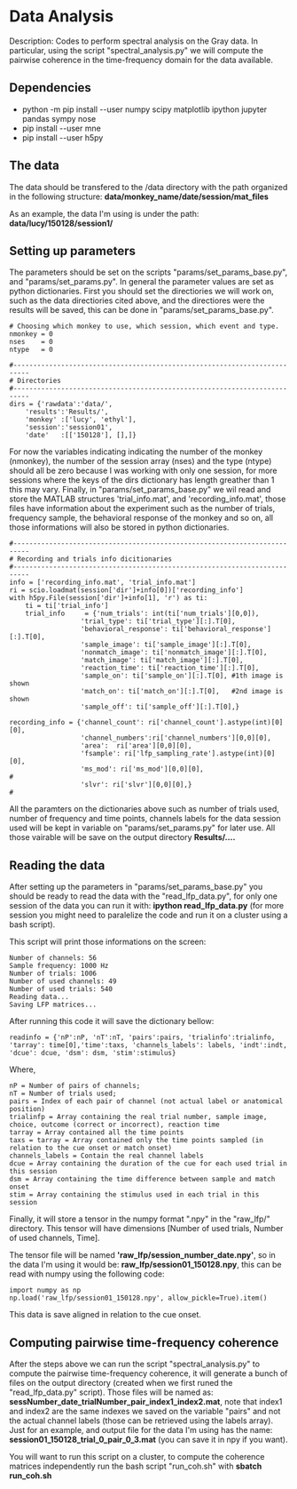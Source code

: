 # Data Analysis

Description: Codes to perform spectral analysis on the Gray data. In particular, using the script "spectral_analysis.py" we will compute the pairwise coherence in the time-frequency domain for the data available.

## Dependencies

- python -m pip install --user numpy scipy matplotlib ipython jupyter pandas sympy nose
- pip install --user mne
- pip install --user h5py

## The data

The data should be transfered to the /data directory with the path organized in the following structure: **data/monkey_name/date/session/mat_files**

As an example, the data I'm using is under the path: **data/lucy/150128/session1/**

## Setting up parameters

The parameters should be set on the scripts "params/set_params_base.py", and "params/set_params.py". In general the parameter values are set as python dictionaries. First you should set the directiories we will work on, such as the data directiories cited above, and the directiores were the results will be saved, this can be done in "params/set_params_base.py".

```
# Choosing which monkey to use, which session, which event and type.
nmonkey = 0
nses    = 0
ntype   = 0

#--------------------------------------------------------------------------
# Directories
#--------------------------------------------------------------------------
dirs = {'rawdata':'data/',
	'results':'Results/',
	'monkey' :['lucy', 'ethyl'],
	'session':'session01',
	'date'   :[['150128'], [],]}
```

For now the variables indicating indicating the number of the monkey (nmonkey), the number of the session array (nses) and the type (ntype) should all be zero because I was working with only one session, for more sessions where the keys of the dirs dictionary has length greather than 1 this may vary. Finally, in "params/set_params_base.py" we wil read and store the MATLAB structures 'trial_info.mat', and 'recording_info.mat', those files have information about the experiment such as the number of trials, frequency sample, the behavioral response of the monkey and so on, all those informations will also be stored in python dictionaries.

```
#--------------------------------------------------------------------------
# Recording and trials info dicitionaries
#--------------------------------------------------------------------------
info = ['recording_info.mat', 'trial_info.mat']
ri = scio.loadmat(session['dir']+info[0])['recording_info']
with h5py.File(session['dir']+info[1], 'r') as ti:
    ti = ti['trial_info']
    trial_info     = {'num_trials': int(ti['num_trials'][0,0]),
                  'trial_type': ti['trial_type'][:].T[0],
                  'behavioral_response': ti['behavioral_response'][:].T[0],
                  'sample_image': ti['sample_image'][:].T[0],
                  'nonmatch_image': ti['nonmatch_image'][:].T[0],
                  'match_image': ti['match_image'][:].T[0],
                  'reaction_time': ti['reaction_time'][:].T[0],
                  'sample_on': ti['sample_on'][:].T[0], #1th image is shown
                  'match_on': ti['match_on'][:].T[0],   #2nd image is shown
                  'sample_off': ti['sample_off'][:].T[0],}

recording_info = {'channel_count': ri['channel_count'].astype(int)[0][0],
                  'channel_numbers':ri['channel_numbers'][0,0][0],
                  'area':  ri['area'][0,0][0],
                  'fsample': ri['lfp_sampling_rate'].astype(int)[0][0],
                  'ms_mod': ri['ms_mod'][0,0][0],                        #
                  'slvr': ri['slvr'][0,0][0],}                           #
```

All the paramters on the dictionaries above such as number of trials used, number of frequency and time points, channels labels for the data session used will be kept in variable on "params/set_params.py" for later use. All those vairable will be save on the output directory **Results/....**

## Reading the data

After setting up the parameters in "params/set_params_base.py" you should be ready to read the data with the "read_lfp_data.py", for only one session of the data you can run it with: **ipython read_lfp_data.py** (for more session you might need to paralelize the code and run it on a cluster using a bash script).

This script will print those informations on the screen:

```
Number of channels: 56
Sample frequency: 1000 Hz
Number of trials: 1006
Number of used channels: 49
Number of used trials: 540
Reading data...
Saving LFP matrices...
```

After running this code it will save the dictionary bellow:

```
readinfo = {'nP':nP, 'nT':nT, 'pairs':pairs, 'trialinfo':trialinfo, 'tarray': time[0],'time':taxs, 'channels_labels': labels, 'indt':indt, 'dcue': dcue, 'dsm': dsm, 'stim':stimulus}
```

Where,

```
nP = Number of pairs of channels;
nT = Number of trials used;
pairs = Index of each pair of channel (not actual label or anatomical position)
trialinfp = Array containing the real trial number, sample image, choice, outcome (correct or incorrect), reaction time
tarray = Array contained all the time points 
taxs = tarray = Array contained only the time points sampled (in relation to the cue onset or match onset)
channels_labels = Contain the real channel labels
dcue = Array containing the duration of the cue for each used trial in this session
dsm = Array containing the time difference between sample and match onset
stim = Array containing the stimulus used in each trial in this session
```

Finally, it will store a tensor in the numpy format ".npy" in the "raw_lfp/" directory. This tensor will have dimensions [Number of used trials, Number of used channels, Time].

The tensor file will be named **'raw_lfp/session_number_date.npy'**, so in the data I'm using it would be: **raw_lfp/session01_150128.npy**, this can be read with numpy using the following code:

```
import numpy as np
np.load('raw_lfp/session01_150128.npy', allow_pickle=True).item()
```

This data is save aligned in relation to the cue onset.

## Computing pairwise time-frequency coherence

After the steps above we can run the script "spectral_analysis.py" to compute the pairwise time-frequency coherence, it will generate a bunch of files on the output directory (created when we first runed the "read_lfp_data.py" script). Those files will be named as: **sessNumber_date_trialNumber_pair_index1_index2.mat**, note that index1 and index2 are the same indexes we saved on the variable "pairs" and not the actual channel labels (those can be retrieved using the labels array). Just for an example, and output file for the data I'm using has the name: **session01_150128_trial_0_pair_0_3.mat** (you can save it in npy if you want).

You will want to run this script on a cluster, to compute the coherence matrices independently run the bash script "run_coh.sh" with **sbatch run_coh.sh**
